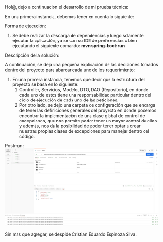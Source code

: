 Hol@, dejo a continuación el desarrollo de mi prueba técnica:

En una primera instancia, debemos tener en cuenta lo siguiente: 

Forma de ejecución:

1. Se debe realizar la descarga de dependencias y luego solamente ejecutar la aplicación, ya se con su IDE de preferencias o bien 
ejecutando el siguiente comando: **mvn spring-boot:run**

Descripción de la solución: 

A continuación, se deja una pequeña explicación de las decisiones tomados dentro del proyecto para abarcar cada uno de los requerimiento: 

1. En una primera instancia, tenemos que decir que la estructura del proyecto se basa en lo siguiente:
   1. Controller, Servicios, Modelo, DTO, DAO (Repositorio), en donde cada uno de estos tiene una responsabilidad
   particular dentro del ciclo de ejecución de cada uno de las peticiones. 
   2. Por otro lado, se dejo una carpeta de configuración que se encarga de tener las definiciones generales del proyecto
   en donde podemos encontrar la implementación de una clase global de control de excepciones, que nos permite
    poder tener un mayor control de ellos y además, nos da la posibilidad de poder tener optar a crear nuestras propias
   clases de excepciones para manejar dentro del código.

Postman:
![</span><span>Oxigent Api](https://github.com/CrisEspinoza/oxigent/blob/main/images/postman.png)

Sin mas que agregar, se despide Cristian Eduardo Espinoza Silva. 
